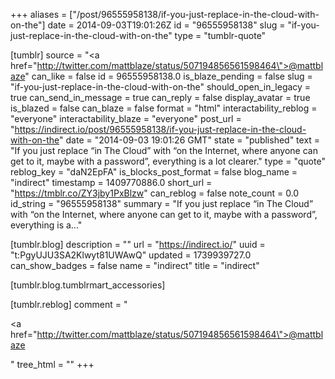 +++
aliases = ["/post/96555958138/if-you-just-replace-in-the-cloud-with-on-the"]
date = 2014-09-03T19:01:26Z
id = "96555958138"
slug = "if-you-just-replace-in-the-cloud-with-on-the"
type = "tumblr-quote"

[tumblr]
source = "<a href=\"http://twitter.com/mattblaze/status/507194856561598464\">@mattblaze</a>"
can_like = false
id = 96555958138.0
is_blaze_pending = false
slug = "if-you-just-replace-in-the-cloud-with-on-the"
should_open_in_legacy = true
can_send_in_message = true
can_reply = false
display_avatar = true
is_blazed = false
can_blaze = false
format = "html"
interactability_reblog = "everyone"
interactability_blaze = "everyone"
post_url = "https://indirect.io/post/96555958138/if-you-just-replace-in-the-cloud-with-on-the"
date = "2014-09-03 19:01:26 GMT"
state = "published"
text = "If you just replace &ldquo;in The Cloud&rdquo; with &ldquo;on the Internet, where anyone can get to it, maybe with a password&rdquo;, everything is a lot clearer."
type = "quote"
reblog_key = "daN2EpFA"
is_blocks_post_format = false
blog_name = "indirect"
timestamp = 1409770886.0
short_url = "https://tmblr.co/ZY3jby1PxBlzw"
can_reblog = false
note_count = 0.0
id_string = "96555958138"
summary = "If you just replace “in The Cloud” with “on the Internet, where anyone can get to it, maybe with a password”, everything is a..."

[tumblr.blog]
description = ""
url = "https://indirect.io/"
uuid = "t:PgyUJU3SA2Klwyt81UWAwQ"
updated = 1739939727.0
can_show_badges = false
name = "indirect"
title = "indirect"

[tumblr.blog.tumblrmart_accessories]

[tumblr.reblog]
comment = "<p><a href=\"http://twitter.com/mattblaze/status/507194856561598464\">@mattblaze</a></p>"
tree_html = ""
+++
